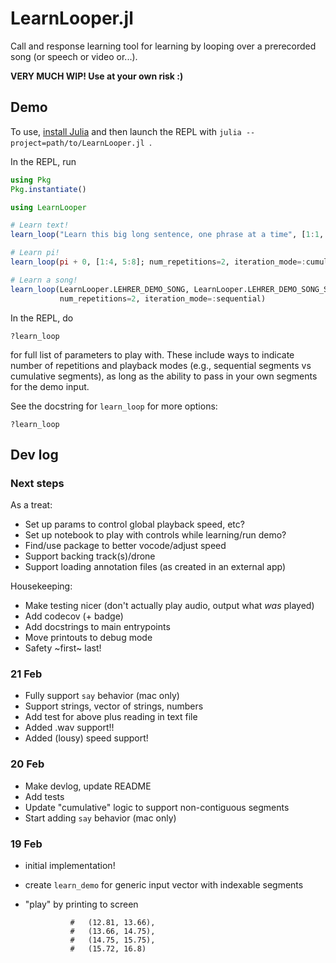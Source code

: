 # LearnLooper.jl

Call and response learning tool for learning by looping over a prerecorded song (or speech or video or...).

**VERY MUCH WIP! Use at your own risk :)**

## Demo

To use, [install Julia](https://julialang.org/downloads/#install_julia) and then launch the REPL with `julia --project=path/to/LearnLooper.jl `. 

In the REPL, run
```julia
using Pkg
Pkg.instantiate()

using LearnLooper

# Learn text!
learn_loop("Learn this big long sentence, one phrase at a time", [1:1, 2:5, 6:10]; num_repetitions=2, iteration_mode=:sequential)

# Learn pi!
learn_loop(pi + 0, [1:4, 5:8]; num_repetitions=2, iteration_mode=:cumulative)

# Learn a song!
learn_loop(LearnLooper.LEHRER_DEMO_SONG, LearnLooper.LEHRER_DEMO_SONG_SPANS;
           num_repetitions=2, iteration_mode=:sequential)
```
In the REPL, do 
```
?learn_loop
```
for full list of parameters to play with. These include ways to indicate number of repetitions and playback modes (e.g., sequential segments vs cumulative segments), as long as the ability to pass in your own segments for the demo input.

See the docstring for `learn_loop` for more options:
```
?learn_loop
```

## Dev log 

### Next steps
As a treat:
- Set up params to control global playback speed, etc?
- Set up notebook to play with controls while learning/run demo?
- Find/use package to better vocode/adjust speed
- Support backing track(s)/drone
- Support loading annotation files (as created in an external app)

Housekeeping:
- Make testing nicer (don't actually play audio, output what *was* played)
- Add codecov (+ badge)
- Add docstrings to main entrypoints
- Move printouts to debug mode
- Safety ~first~ last!

### 21 Feb
- Fully support `say` behavior (mac only)
- Support strings, vector of strings, numbers
- Add test for above plus reading in text file
- Added .wav support!! 
- Added (lousy) speed support!

### 20 Feb
- Make devlog, update README
- Add tests
- Update "cumulative" logic to support non-contiguous segments
- Start adding `say` behavior (mac only)

### 19 Feb
- initial implementation!
- create `learn_demo` for generic input vector with indexable segments
- "play" by printing to screen




                #   (12.81, 13.66), 
                #   (13.66, 14.75),
                #   (14.75, 15.75),
                #   (15.72, 16.8)
                  